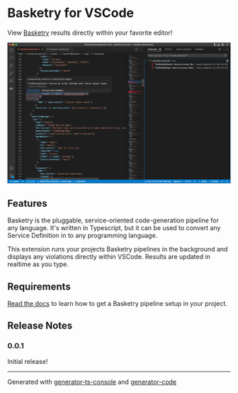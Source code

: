 # Basketry for VSCode

View [Basketry](https://github.com/basketry/basketry) results directly within your favorite editor!

![Basketry hero image](https://github.com/basketry/vscode/raw/main/images/hero.png)

## Features

Basketry is the pluggable, service-oriented code-generation pipeline for any language. It's written in Typescript, but it can be used to convert any Service Definition in to any programming language.

This extension runs your projects Basketry pipelines in the background and displays any violations directly within VSCode. Results are updated in realtime as you type.

## Requirements

[Read the docs](https://github.com/basketry/basketry/blob/main/README.md) to learn how to get a Basketry pipeline setup in your project.

## Release Notes

### 0.0.1

Initial release!

---

Generated with [generator-ts-console](https://www.npmjs.com/package/generator-ts-console) and [generator-code](https://www.npmjs.com/package/generator-code)
